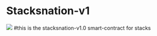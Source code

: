 # Stacksnation-v1
![](https://github.com/ABRAHAMEKIO/stacksnation-v1/blob/master/Untitled_Artwork_3.png)
#this is the stacksnation-v1.0 smart-contract for stacks

